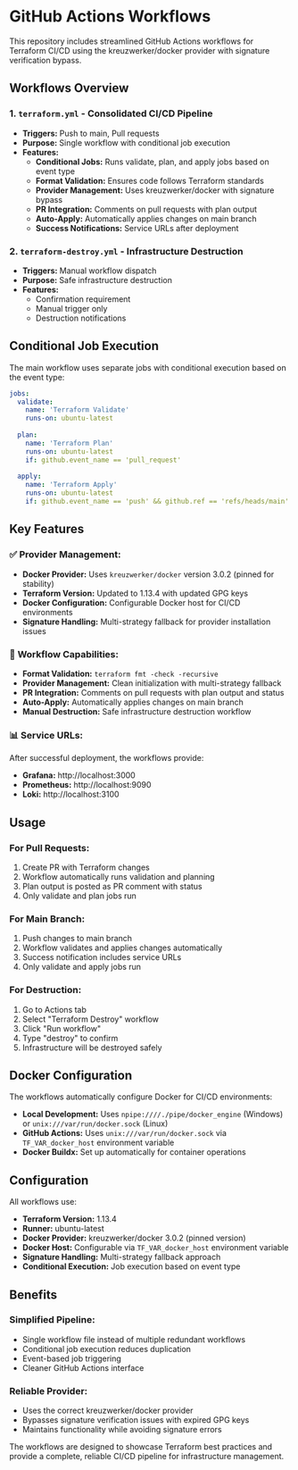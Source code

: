 # GitHub Actions Workflows

This repository includes streamlined GitHub Actions workflows for Terraform CI/CD using the kreuzwerker/docker provider with signature verification bypass.

## Workflows Overview

### 1. `terraform.yml` - Consolidated CI/CD Pipeline
- **Triggers:** Push to main, Pull requests
- **Purpose:** Single workflow with conditional job execution
- **Features:**
  - **Conditional Jobs:** Runs validate, plan, and apply jobs based on event type
  - **Format Validation:** Ensures code follows Terraform standards
  - **Provider Management:** Uses kreuzwerker/docker with signature bypass
  - **PR Integration:** Comments on pull requests with plan output
  - **Auto-Apply:** Automatically applies changes on main branch
  - **Success Notifications:** Service URLs after deployment

### 2. `terraform-destroy.yml` - Infrastructure Destruction
- **Triggers:** Manual workflow dispatch
- **Purpose:** Safe infrastructure destruction
- **Features:**
  - Confirmation requirement
  - Manual trigger only
  - Destruction notifications

## Conditional Job Execution

The main workflow uses separate jobs with conditional execution based on the event type:

```yaml
jobs:
  validate:
    name: 'Terraform Validate'
    runs-on: ubuntu-latest
    
  plan:
    name: 'Terraform Plan'
    runs-on: ubuntu-latest
    if: github.event_name == 'pull_request'
    
  apply:
    name: 'Terraform Apply'
    runs-on: ubuntu-latest
    if: github.event_name == 'push' && github.ref == 'refs/heads/main'
```

## Key Features

### ✅ **Provider Management:**
- **Docker Provider:** Uses `kreuzwerker/docker` version 3.0.2 (pinned for stability)
- **Terraform Version:** Updated to 1.13.4 with updated GPG keys
- **Docker Configuration:** Configurable Docker host for CI/CD environments
- **Signature Handling:** Multi-strategy fallback for provider installation issues

### 🔧 **Workflow Capabilities:**
- **Format Validation:** `terraform fmt -check -recursive`
- **Provider Management:** Clean initialization with multi-strategy fallback
- **PR Integration:** Comments on pull requests with plan output and status
- **Auto-Apply:** Automatically applies changes on main branch
- **Manual Destruction:** Safe infrastructure destruction workflow

### 📊 **Service URLs:**
After successful deployment, the workflows provide:
- **Grafana:** http://localhost:3000
- **Prometheus:** http://localhost:9090  
- **Loki:** http://localhost:3100

## Usage

### For Pull Requests:
1. Create PR with Terraform changes
2. Workflow automatically runs validation and planning
3. Plan output is posted as PR comment with status
4. Only validate and plan jobs run

### For Main Branch:
1. Push changes to main branch
2. Workflow validates and applies changes automatically
3. Success notification includes service URLs
4. Only validate and apply jobs run

### For Destruction:
1. Go to Actions tab
2. Select "Terraform Destroy" workflow
3. Click "Run workflow"
4. Type "destroy" to confirm
5. Infrastructure will be destroyed safely

## Docker Configuration

The workflows automatically configure Docker for CI/CD environments:

- **Local Development:** Uses `npipe:////./pipe/docker_engine` (Windows) or `unix:///var/run/docker.sock` (Linux)
- **GitHub Actions:** Uses `unix:///var/run/docker.sock` via `TF_VAR_docker_host` environment variable
- **Docker Buildx:** Set up automatically for container operations

## Configuration

All workflows use:
- **Terraform Version:** 1.13.4
- **Runner:** ubuntu-latest
- **Docker Provider:** kreuzwerker/docker 3.0.2 (pinned version)
- **Docker Host:** Configurable via `TF_VAR_docker_host` environment variable
- **Signature Handling:** Multi-strategy fallback approach
- **Conditional Execution:** Job execution based on event type

## Benefits

### **Simplified Pipeline:**
- Single workflow file instead of multiple redundant workflows
- Conditional job execution reduces duplication
- Event-based job triggering
- Cleaner GitHub Actions interface

### **Reliable Provider:**
- Uses the correct kreuzwerker/docker provider
- Bypasses signature verification issues with expired GPG keys
- Maintains functionality while avoiding signature errors

The workflows are designed to showcase Terraform best practices and provide a complete, reliable CI/CD pipeline for infrastructure management.
